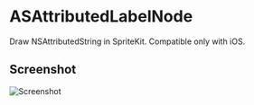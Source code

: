 ASAttributedLabelNode
=====================

Draw NSAttributedString in SpriteKit. Compatible only with iOS.

Screenshot
----------

![Screenshot](https://raw.githubusercontent.com/alex-alex/ASAttributedLabelNode/master/Screenshot.png)
